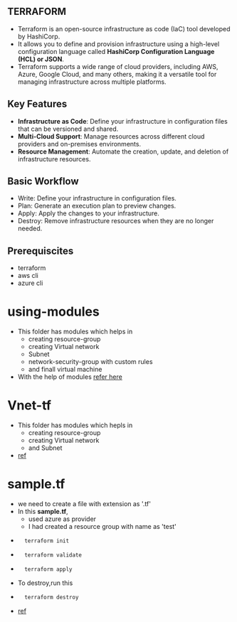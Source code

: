 TERRAFORM 
-----------
* Terraform is an open-source infrastructure as code (IaC) tool developed by HashiCorp. 
* It allows you to define and provision infrastructure using a high-level configuration language called **HashiCorp Configuration Language (HCL) or JSON**. 
* Terraform supports a wide range of cloud providers, including AWS, Azure, Google Cloud, and many others, making it a versatile tool for managing infrastructure across multiple platforms.
## Key Features
* **Infrastructure as Code**: Define your infrastructure in configuration files that can be versioned and shared.
* **Multi-Cloud Support**: Manage resources across different cloud providers and on-premises environments.
* **Resource Management**: Automate the creation, update, and deletion of infrastructure resources.
## Basic Workflow
* Write: Define your infrastructure in configuration files.
* Plan: Generate an execution plan to preview changes.
* Apply: Apply the changes to your infrastructure.
* Destroy: Remove infrastructure resources when they are no longer needed.
## Prerequiscites
* terraform 
* aws cli
* azure cli
# using-modules
* This folder has modules which helps in
   * creating resource-group
   * creating Virtual network
   * Subnet
   * network-security-group with custom rules
   * and finall virtual machine
* With the help of modules 
[refer here](https://github.com/Srikanthkovuri/azure-terraform/tree/main/using-modules)
# Vnet-tf
* This folder has modules which hepls in
   * creating resource-group
   * creating Virtual network
   * and Subnet 
* [ref](https://github.com/Srikanthkovuri/azure-terraform/tree/main/Vnet-tf)
# sample.tf
* we need to create a file with extension as '.tf'
* In this **sample.tf**,
   * used azure as provider 
   * I had created a resource group with name as 'test'
* ```bash
    terraform init
    ```
* ```bash
    terraform validate
    ```
* ```bash
    terraform apply
    ```
* To destroy,run this
* ```bash
    terraform destroy
    ```
* [ref](https://github.com/Srikanthkovuri/azure-terraform/blob/main/sample.tf)
